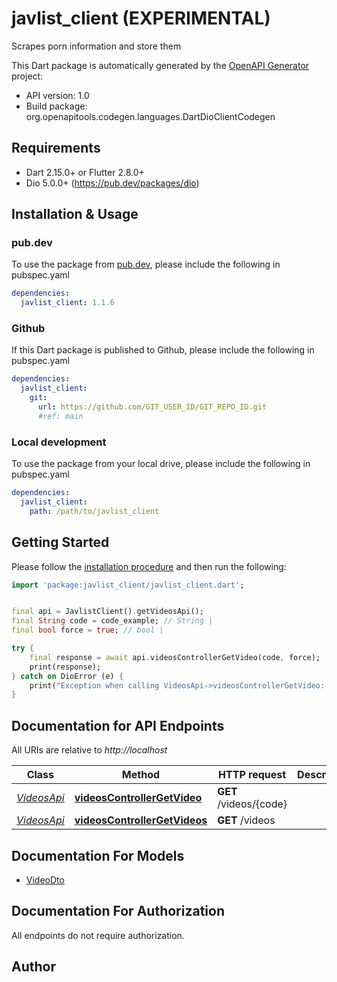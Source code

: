 # javlist_client (EXPERIMENTAL)
Scrapes porn information and store them

This Dart package is automatically generated by the [OpenAPI Generator](https://openapi-generator.tech) project:

- API version: 1.0
- Build package: org.openapitools.codegen.languages.DartDioClientCodegen

## Requirements

* Dart 2.15.0+ or Flutter 2.8.0+
* Dio 5.0.0+ (https://pub.dev/packages/dio)

## Installation & Usage

### pub.dev
To use the package from [pub.dev](https://pub.dev), please include the following in pubspec.yaml
```yaml
dependencies:
  javlist_client: 1.1.6
```

### Github
If this Dart package is published to Github, please include the following in pubspec.yaml
```yaml
dependencies:
  javlist_client:
    git:
      url: https://github.com/GIT_USER_ID/GIT_REPO_ID.git
      #ref: main
```

### Local development
To use the package from your local drive, please include the following in pubspec.yaml
```yaml
dependencies:
  javlist_client:
    path: /path/to/javlist_client
```

## Getting Started

Please follow the [installation procedure](#installation--usage) and then run the following:

```dart
import 'package:javlist_client/javlist_client.dart';


final api = JavlistClient().getVideosApi();
final String code = code_example; // String | 
final bool force = true; // bool | 

try {
    final response = await api.videosControllerGetVideo(code, force);
    print(response);
} catch on DioError (e) {
    print("Exception when calling VideosApi->videosControllerGetVideo: $e\n");
}

```

## Documentation for API Endpoints

All URIs are relative to *http://localhost*

Class | Method | HTTP request | Description
------------ | ------------- | ------------- | -------------
[*VideosApi*](doc/VideosApi.md) | [**videosControllerGetVideo**](doc/VideosApi.md#videoscontrollergetvideo) | **GET** /videos/{code} | 
[*VideosApi*](doc/VideosApi.md) | [**videosControllerGetVideos**](doc/VideosApi.md#videoscontrollergetvideos) | **GET** /videos | 


## Documentation For Models

 - [VideoDto](doc/VideoDto.md)


## Documentation For Authorization

 All endpoints do not require authorization.


## Author



